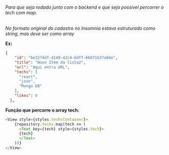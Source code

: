 ###### Para que seja rodado junto com o backend e que seja possível percorrer o tech com map.
*No formato original do cadastro no Insomnia estava estruturado como string, mas deve ser como array*

**Ex:**
```json 
{
    "id": "be3274df-d149-42c4-8dff-6b671637a84e",
    "title": "Novo Item da lista2",
    "url": "Aqui entra URL",
    "techs": [
      "react",
      "json",
      "Mongo DB"
    ],
    "likes": 0
  },
```
**Função que percorre o array tech:**
  ```javascript
  <View style={styles.techsContainer}>
      {repository.techs.map(tech => (
        <Text key={tech} style={styles.tech}>
        {tech}
        </Text>           
      ))}
  </View>
  ```